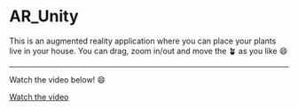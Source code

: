 # AR_Unity
This is an augmented reality application where you can place your plants live in your house.
You can drag, zoom in/out and move the 🪴 as you like 😄

---

Watch the video below! 😄

[Watch the video](https://user-images.githubusercontent.com/70955537/135995585-46ae148c-d68d-420f-a6d6-1aa3f5170343.mp4
)

